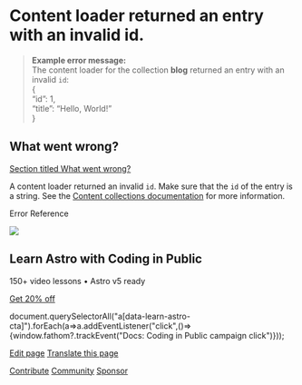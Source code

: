 Content loader returned an entry with an invalid id.
====================================================

> **Example error message:**  
> The content loader for the collection **blog** returned an entry with an invalid `id`:  
> {  
> “id”: 1,  
> “title”: “Hello, World!”  
> }

What went wrong?
----------------

[Section titled What went wrong?](#what-went-wrong)

A content loader returned an invalid `id`. Make sure that the `id` of the entry is a string. See the [Content collections documentation](/en/guides/content-collections/) for more information.

Error Reference

![](/_astro/CodingInPublic.DpaYu7Qd_5sx41.webp)

Learn Astro with **Coding in Public**
-------------------------------------

150+ video lessons • Astro v5 ready

[Get 20% off](https://learnastro.dev?code=ASTRO_PROMO)

document.querySelectorAll("a\[data-learn-astro-cta\]").forEach(a=>a.addEventListener("click",()=>{window.fathom?.trackEvent("Docs: Coding in Public campaign click")}));

[Edit page](https://github.com/withastro/astro/blob/main/packages/astro/src/core/errors/errors-data.ts) [Translate this page](https://contribute.docs.astro.build/guides/i18n/)

[Contribute](/en/contribute/) [Community](https://astro.build/chat) [Sponsor](https://opencollective.com/astrodotbuild)